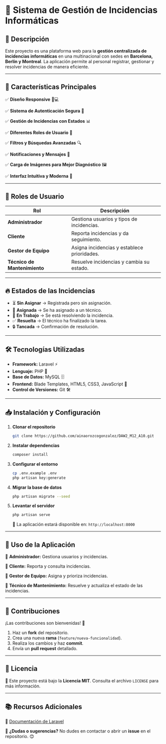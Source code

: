 # 🚀 Sistema de Gestión de Incidencias Informáticas


## 📌 Descripción

Este proyecto es una plataforma web para la **gestión centralizada de incidencias informáticas** en una multinacional con sedes en **Barcelona, Berlín y Montreal**. La aplicación permite al personal registrar, gestionar y resolver incidencias de manera eficiente.

---

## 🎯 Características Principales

✅ **Diseño Responsive** 📱💻

✅ **Sistema de Autenticación Segura** 🔐

✅ **Gestión de Incidencias con Estados** 📊

✅ **Diferentes Roles de Usuario** 👥

✅ **Filtros y Búsquedas Avanzadas** 🔍

✅ **Notificaciones y Mensajes** 📩

✅ **Carga de Imágenes para Mejor Diagnóstico** 🖼️

✅ **Interfaz Intuitiva y Moderna** 🎨

---

## 👤 Roles de Usuario

| Rol                | Descripción |
|-------------------|-------------|
| **Administrador**  | Gestiona usuarios y tipos de incidencias. |
| **Cliente**       | Reporta incidencias y da seguimiento. |
| **Gestor de Equipo** | Asigna incidencias y establece prioridades. |
| **Técnico de Mantenimiento** | Resuelve incidencias y cambia su estado. |

---

## 🔥 Estados de las Incidencias

- ⏳ **Sin Asignar** → Registrada pero sin asignación.
- 📌 **Asignada** → Se ha asignado a un técnico.
- 🔧 **En Trabajo** → Se está resolviendo la incidencia.
- ✅ **Resuelta** → El técnico ha finalizado la tarea.
- 🔒 **Tancada** → Confirmación de resolución.

---

## 🛠️ Tecnologías Utilizadas

- **Framework:** Laravel ⚡
- **Lenguaje:** PHP 🐘
- **Base de Datos:** MySQL 🗄️
- **Frontend:** Blade Templates, HTML5, CSS3, JavaScript 🎨
- **Control de Versiones:** Git 🛠️

---

## 📥 Instalación y Configuración

1. **Clonar el repositorio**
   ```bash
   git clone https://github.com/ainaorozcogonzalez/DAW2_M12_A10.git
   ```

2. **Instalar dependencias**
   ```bash
   composer install
   ```

3. **Configurar el entorno**
   ```bash
   cp .env.example .env
   php artisan key:generate
   ```

4. **Migrar la base de datos**
   ```bash
   php artisan migrate --seed
   ```

5. **Levantar el servidor**
   ```bash
   php artisan serve
   ```
   📌 La aplicación estará disponible en: `http://localhost:8000`

---

## 🚀 Uso de la Aplicación

🔹 **Administrador:** Gestiona usuarios y incidencias.

🔹 **Cliente:** Reporta y consulta incidencias.

🔹 **Gestor de Equipo:** Asigna y prioriza incidencias.

🔹 **Técnico de Mantenimiento:** Resuelve y actualiza el estado de las incidencias.

---

## 🤝 Contribuciones

¡Las contribuciones son bienvenidas! 🚀

1. Haz un **fork** del repositorio.
2. Crea una nueva **rama** (`feature/nueva-funcionalidad`).
3. Realiza los cambios y haz **commit**.
4. Envía un **pull request** detallado.

---

## 📄 Licencia

📝 Este proyecto está bajo la **Licencia MIT**. Consulta el archivo `LICENSE` para más información.

---

## 📚 Recursos Adicionales

📖 [Documentación de Laravel](https://laravel.com/docs)

💬 **¿Dudas o sugerencias?** No dudes en contactar o abrir un **issue** en el repositorio. 😊
